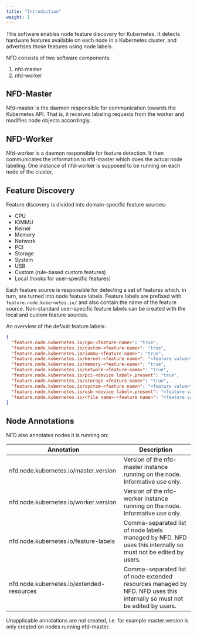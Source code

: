 ```yaml
---
title: "Introduction"
weight: 1
---
```


This software enables node feature discovery for Kubernetes. It detects
hardware features available on each node in a Kubernetes cluster, and
advertises those features using node labels.

NFD consists of two software components:
1. nfd-master
2. nfd-worker


## NFD-Master

Nfd-master is the daemon responsible for communication towards the Kubernetes
API. That is, it receives labeling requests from the worker and modifies node
objects accordingly.


## NFD-Worker

Nfd-worker is a daemon responsible for feature detection. It then communicates
the information to nfd-master which does the actual node labeling.  One
instance of nfd-worker is supposed to be running on each node of the cluster,


## Feature Discovery

Feature discovery is divided into domain-specific feature sources:
- CPU
- IOMMU
- Kernel
- Memory
- Network
- PCI
- Storage
- System
- USB
- Custom (rule-based custom features)
- Local (hooks for user-specific features)

Each feature source is responsible for detecting a set of features which. in
turn, are turned into node feature labels.  Feature labels are prefixed with
`feature.node.kubernetes.io/` and also contain the name of the feature source.
Non-standard user-specific feature labels can be created with the local and
custom feature sources.

An overview of the default feature labels:
```json
{
  "feature.node.kubernetes.io/cpu-<feature-name>": "true",
  "feature.node.kubernetes.io/custom-<feature-name>": "true",
  "feature.node.kubernetes.io/iommu-<feature-name>": "true",
  "feature.node.kubernetes.io/kernel-<feature name>": "<feature value>",
  "feature.node.kubernetes.io/memory-<feature-name>": "true",
  "feature.node.kubernetes.io/network-<feature-name>": "true",
  "feature.node.kubernetes.io/pci-<device label>.present": "true",
  "feature.node.kubernetes.io/storage-<feature-name>": "true",
  "feature.node.kubernetes.io/system-<feature name>": "<feature value>",
  "feature.node.kubernetes.io/usb-<device label>.present": "<feature value>",
  "feature.node.kubernetes.io/<file name>-<feature name>": "<feature value>"
}
```


## Node Annotations

NFD also annotates nodes it is running on:

| Annotation                                | Description
| ----------------------------------------- | -----------
| nfd.node.kubernetes.io/master.version     | Version of the nfd-master instance running on the node. Informative use only.
| nfd.node.kubernetes.io/worker.version     | Version of the nfd-worker instance running on the node. Informative use only.
| nfd.node.kubernetes.io/feature-labels     | Comma-separated list of node labels managed by NFD. NFD uses this internally so must not be edited by users.
| nfd.node.kubernetes.io/extended-resources | Comma-separated list of node extended resources managed by NFD. NFD uses this internally so must not be edited by users.

Unapplicable annotations are not created, i.e. for example master.version is only created on nodes running nfd-master.


